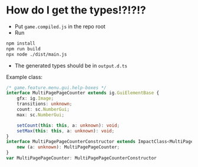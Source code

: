 # How do I get the types!?!?!?

- Put `game.compiled.js` in the repo root
- Run

```bash
npm install
npm run build
npx node ./dist/main.js
```

- The generated types should be in `output.d.ts`

Example class:
```ts
/* game.feature.menu.gui.help-boxes */
interface MultiPagePageCounter extends ig.GuiElementBase {
    gfx: ig.Image;
    transitions: unknown;
    count: sc.NumberGui;
    max: sc.NumberGui;

    setCount(this: this, a: unknown): void;
    setMax(this: this, a: unknown): void;
}
interface MultiPagePageCounterConstructor extends ImpactClass<MultiPagePageCounter> {
    new (a: unknown): MultiPagePageCounter;
}
var MultiPagePageCounter: MultiPagePageCounterConstructor
```

